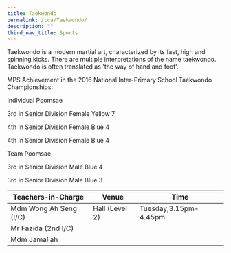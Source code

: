 ```yaml
---
title: Taekwondo
permalink: /cca/Taekwondo/
description: ""
third_nav_title: Sports
---
```



Taekwondo is a modern martial art, characterized by its fast, high and spinning kicks. There are multiple interpretations of the name taekwondo. Taekwondo is often translated as 'the way of hand and foot'.

MPS Achievement in the 2016 National Inter-Primary School Taekwondo Championships:

Individual Poomsae

3rd in Senior Division Female Yellow 7

4th in Senior Division Female Blue 4

4th in Senior Division Female Blue 4

Team Poomsae

3rd in Senior Division Male Blue 4

3rd in Senior Division Male Blue 3

| Teachers-in-Charge | Venue | Time |
| -------- | -------- | -------- |
| Mdm Wong Ah Seng (I/C)    | Hall (Level 2)    | Tuesday,3.15pm-4.45pm     |
| Mr Fazida (2nd I/C)     |      |      |
| Mdm Jamaliah     |      |      |
